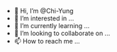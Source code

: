 - 👋 Hi, I’m @Chi-Yung
- 👀 I’m interested in ...
- 🌱 I’m currently learning ...
- 💞️ I’m looking to collaborate on ...
- 📫 How to reach me ...

<!---
Chi-Yung/Chi-Yung is a ✨ special ✨ repository because its `README.md` (this file) appears on your GitHub profile.
You can click the Preview link to take a look at your changes.
--->
